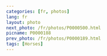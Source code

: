 ```yaml
---
categories: [fr, photos]
lang: fr
layout: photo
next_photo: /fr/photos/P0000500.html
picname: P0000188
prev_photo: /fr/photos/P0000189.html
tags: [Horses]
---
```


